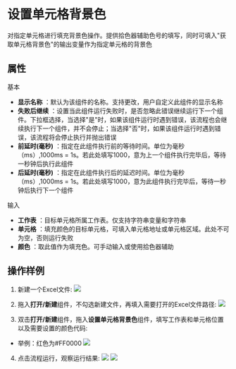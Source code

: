 # 设置单元格背景色

对指定单元格进行填充背景色操作。提供拾色器辅助色号的填写，同时可填入&quot;获取单元格背景色&quot;的输出变量作为指定单元格的背景色

## 属性
基本
- **显示名称** ：默认为该组件的名称。支持更改，用户自定义此组件的显示名称
- **失败后继续** ：设置当此组件运行失败时，是否忽略此错误继续运行下一个组件。下拉框选择，当选择"是"时，如果该组件运行时遇到错误，该流程也会继续执行下一个组件，并不会停止；当选择"否"时，如果该组件运行时遇到错误，该流程将会停止执行并抛出错误
- **前延时(毫秒)** ：指定在此组件执行前的等待时间。单位为毫秒（ms）,1000ms = 1s。若此处填写1000，意为上一个组件执行完毕后，等待一秒钟后执行此组件
- **后延时(毫秒)** ：指定在此组件执行后的延迟时间。单位为毫秒（ms）,1000ms = 1s。若此处填写1000，意为此组件执行完毕后，等待一秒钟后执行下一个组件


输入

- **工作表** ：目标单元格所属工作表。仅支持字符串变量和字符串
- **单元格** ：填充颜色的目标单元格，可填入单元格地址或单元格区域。此处不可为空，否则运行失败
- **颜色** ：取此值作为填充色。可手动输入或使用拾色器辅助


## 操作样例
1. 新建一个Excel文件:
![](https://docimages.blob.core.chinacloudapi.cn/images/Activities/wps20.png)

2. 拖入**打开/新建**组件，不勾选新建文件，再填入需要打开的Excel文件路径:
![](https://docimages.blob.core.chinacloudapi.cn/images/Activities/wps5.png)

3. 双击**打开/新建**组件，拖入**设置单元格背景色**组件，填写工作表和单元格位置以及需要设置的颜色代码:
- 举例：红色为#FF0000
![](https://docimages.blob.core.chinacloudapi.cn/images/Activities/wps21.png)

4. 点击流程运行，观察运行结果:
![](https://docimages.blob.core.chinacloudapi.cn/images/Activities/wps22.png)
![](https://docimages.blob.core.chinacloudapi.cn/images/Activities/wps23.png)